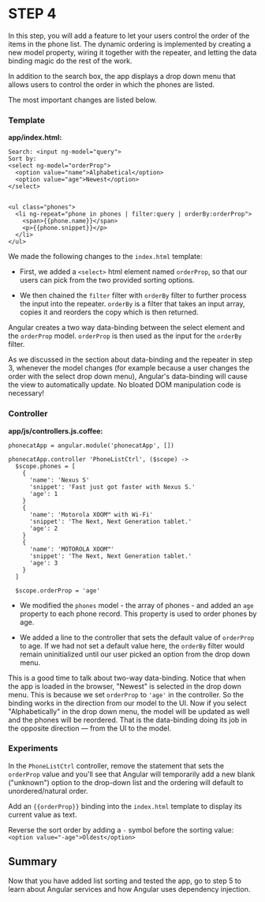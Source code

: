 # STEP 4

In this step, you will add a feature to let your users control the order of the items in the phone list. The dynamic ordering is implemented by creating a new model property, wiring it together with the repeater, and letting the data binding magic do the rest of the work.

In addition to the search box, the app displays a drop down menu that allows users to control the order in which the phones are listed.

The most important changes are listed below. 

### Template
**app/index.html:**
```
Search: <input ng-model="query">
Sort by:
<select ng-model="orderProp">
  <option value="name">Alphabetical</option>
  <option value="age">Newest</option>
</select>


<ul class="phones">
  <li ng-repeat="phone in phones | filter:query | orderBy:orderProp">
    <span>{{phone.name}}</span>
    <p>{{phone.snippet}}</p>
  </li>
</ul>
```
We made the following changes to the `index.html` template:

- First, we added a `<select>` html element named `orderProp`, so that our users can pick from the two provided sorting options.

- We then chained the `filter` filter with `orderBy` filter to further process the input into the repeater. `orderBy` is a filter that takes an input array, copies it and reorders the copy which is then returned.

Angular creates a two way data-binding between the select element and the `orderProp` model. `orderProp` is then used as the input for the `orderBy` filter.

As we discussed in the section about data-binding and the repeater in step 3, whenever the model changes (for example because a user changes the order with the select drop down menu), Angular's data-binding will cause the view to automatically update. No bloated DOM manipulation code is necessary!

### Controller
**app/js/controllers.js.coffee:**
```
phonecatApp = angular.module('phonecatApp', [])

phonecatApp.controller 'PhoneListCtrl', ($scope) ->
  $scope.phones = [
    {
      'name': 'Nexus S'
      'snippet': 'Fast just got faster with Nexus S.'
      'age': 1
    }
    {
      'name': 'Motorola XOOM™ with Wi-Fi'
      'snippet': 'The Next, Next Generation tablet.'
      'age': 2
    }
    {
      'name': 'MOTOROLA XOOM™'
      'snippet': 'The Next, Next Generation tablet.'
      'age': 3
    }
  ]

  $scope.orderProp = 'age'
```
 - We modified the `phones` model - the array of phones - and added an `age` property to each phone record. This property is used to order phones by age.

 - We added a line to the controller that sets the default value of `orderProp` to age. If we had not set a default value here, the `orderBy` filter would remain uninitialized until our user picked an option from the drop down menu.

This is a good time to talk about two-way data-binding. Notice that when the app is loaded in the browser, "Newest" is selected in the drop down menu. This is because we set `orderProp` to `'age'` in the controller. So the binding works in the direction from our model to the UI. Now if you select "Alphabetically" in the drop down menu, the model will be updated as well and the phones will be reordered. That is the data-binding doing its job in the opposite direction — from the UI to the model.

### Experiments
In the `PhoneListCtrl` controller, remove the statement that sets the `orderProp` value and you'll see that Angular will temporarily add a new blank ("unknown") option to the drop-down list and the ordering will default to unordered/natural order.

Add an `{{orderProp}}` binding into the `index.html` template to display its current value as text.

Reverse the sort order by adding a `-` symbol before the sorting value: `<option value="-age">Oldest</option>`

## Summary
Now that you have added list sorting and tested the app, go to step 5 to learn about Angular services and how Angular uses dependency injection.